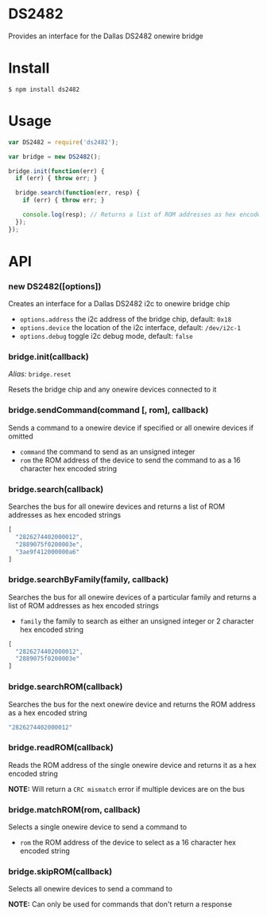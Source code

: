 # DS2482

Provides an interface for the Dallas DS2482 onewire bridge

# Install

```
$ npm install ds2482
```

# Usage

```js
var DS2482 = require('ds2482');

var bridge = new DS2482();

bridge.init(function(err) {
  if (err) { throw err; }

  bridge.search(function(err, resp) {
    if (err) { throw err; }

    console.log(resp); // Returns a list of ROM addresses as hex encoded strings
  });
});
```

# API

### new DS2482([options])
Creates an interface for a Dallas DS2482 i2c to onewire bridge chip

- `options.address` the i2c address of the bridge chip, default: `0x18`
- `options.device` the location of the i2c interface, default: `/dev/i2c-1`
- `options.debug` toggle i2c debug mode, default: `false`

### bridge.init(callback)

_Alias:_ `bridge.reset`

Resets the bridge chip and any onewire devices connected to it

### bridge.sendCommand(command [, rom], callback)
Sends a command to a onewire device if specified or all onewire devices if omitted

- `command` the command to send as an unsigned integer
- `rom` the ROM address of the device to send the command to as a 16 character hex encoded string

### bridge.search(callback)
Searches the bus for all onewire devices and returns a list of ROM addresses as hex encoded strings

```js
[
  "2826274402000012",
  "2889075f0200003e",
  "3ae9f412000000a6"
]
```

### bridge.searchByFamily(family, callback)
Searches the bus for all onewire devices of a particular family and returns a list of ROM addresses as hex encoded strings

- `family` the family to search as either an unsigned integer or 2 character hex encoded string

```js
[
  "2826274402000012",
  "2889075f0200003e"
]
```

### bridge.searchROM(callback)
Searches the bus for the next onewire device and returns the ROM address as a hex encoded string

```js
"2826274402000012"
```

### bridge.readROM(callback)
Reads the ROM address of the single onewire device and returns it as a hex encoded string

__NOTE:__ Will return a `CRC mismatch` error if multiple devices are on the bus

### bridge.matchROM(rom, callback)
Selects a single onewire device to send a command to

- `rom` the ROM address of the device to select as a 16 character hex encoded string

### bridge.skipROM(callback)
Selects all onewire devices to send a command to

__NOTE:__ Can only be used for commands that don't return a response
